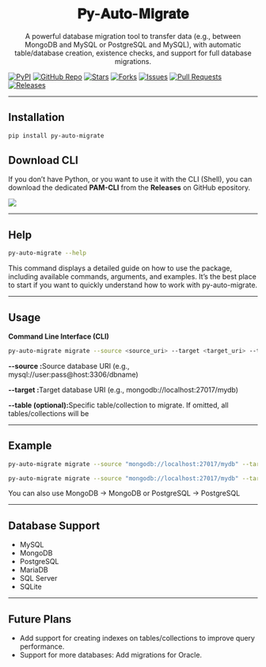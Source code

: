 <h1 align="center">
  <strong>𝐏𝐲-𝐀𝐮𝐭𝐨-𝐌𝐢𝐠𝐫𝐚𝐭𝐞</strong>
</h1>

<p align="center">
  A powerful database migration tool to transfer data (e.g., between MongoDB and MySQL or PostgreSQL and MySQL), with automatic table/database creation, existence checks, and support for full database migrations.
</p>

[![PyPI](https://img.shields.io/badge/PyPI-Package-blue?logo=pypi)](https://pypi.org/project/py-auto-migrate/) 
[![GitHub Repo](https://img.shields.io/badge/GitHub-Repo-blue?logo=github)](https://github.com/kasrakhaksar/py-auto-migrate) 
[![Stars](https://img.shields.io/github/stars/kasrakhaksar/py-auto-migrate?style=flat-square)](https://github.com/kasrakhaksar/py-auto-migrate/stargazers) 
[![Forks](https://img.shields.io/github/forks/kasrakhaksar/py-auto-migrate?style=flat-square)](https://github.com/kasrakhaksar/py-auto-migrate/network/members) 
[![Issues](https://img.shields.io/github/issues/kasrakhaksar/py-auto-migrate?style=flat-square)](https://github.com/kasrakhaksar/py-auto-migrate/issues) 
[![Pull Requests](https://img.shields.io/github/issues-pr/kasrakhaksar/py-auto-migrate?style=flat-square)](https://github.com/kasrakhaksar/py-auto-migrate/pulls) 
[![Releases](https://img.shields.io/github/v/release/kasrakhaksar/py-auto-migrate?style=flat-square)](https://github.com/kasrakhaksar/py-auto-migrate/releases)






---

## Installation

```bash
pip install py-auto-migrate
```


## Download CLI 

If you don’t have Python, or you want to use it with the CLI (Shell), you can download the dedicated <b>PAM-CLI</b> from the <b>Releases</b> on GitHub epository.

<a href="https://github.com/kasrakhaksar/py-auto-migrate/releases" target="_blank">
  <img src="https://img.shields.io/badge/-Release-blue?logo=github" />
</a>

---


## Help

```bash
py-auto-migrate --help
```

<p>This command displays a detailed guide on how to use the package, including available commands, arguments, and examples. It’s the best place to start if you want to quickly understand how to work with py-auto-migrate.</p>



---


## Usage
<b>Command Line Interface (CLI)</b>
```bash
py-auto-migrate migrate --source <source_uri> --target <target_uri> --table <table_name>
```

<p>

  <b>--source :</b>Source database URI (e.g., mysql://user:pass@host:3306/dbname)

  <b>--target :</b>Target database URI (e.g., mongodb://localhost:27017/mydb)

  <b>--table (optional):</b>Specific table/collection to migrate. If omitted, all tables/collections will be

</p>


---


## Example
```bash
py-auto-migrate migrate --source "mongodb://localhost:27017/mydb" --target "mongodb://localhost:27017/mydb2"
```
```bash
py-auto-migrate migrate --source "mongodb://localhost:27017/mydb" --target "mysql://root:1234@localhost:3306/mydb" --table users
```

<p>You can also use MongoDB → MongoDB or PostgreSQL → PostgreSQL</p>

---


## Database Support
<ul>
  <li>MySQL</li>
  <li>MongoDB</li>
  <li>PostgreSQL</li>
  <li>MariaDB</li>
  <li>SQL Server</li>
  <li>SQLite</li>
</ul>


---


## Future Plans
<ul>
  <li>Add support for creating indexes on tables/collections to improve query performance.</li>
  <li>Support for more databases: Add migrations for Oracle.</li>
</ul>
